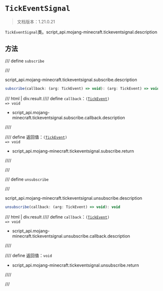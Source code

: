# `TickEventSignal`

> 文档版本：1.21.0.21

`TickEventSignal`类。script_api.mojang-minecraft.tickeventsignal.description

## 方法

/// define
`subscribe`


///

script_api.mojang-minecraft.tickeventsignal.subscribe.description

```js
subscribe(callback: (arg: TickEvent) => void): (arg: TickEvent) => void
```

/// html | div.result
//// define
`callback`：<code>(<a href="../tickevent/">TickEvent</a>) =&gt; void</code>

- script_api.mojang-minecraft.tickeventsignal.subscribe.callback.description


////

//// define
返回值：<code>(<a href="../tickevent/">TickEvent</a>) =&gt; void</code>

- script_api.mojang-minecraft.tickeventsignal.subscribe.return


////

///


/// define
`unsubscribe`


///

script_api.mojang-minecraft.tickeventsignal.unsubscribe.description

```js
unsubscribe(callback: (arg: TickEvent) => void): void
```

/// html | div.result
//// define
`callback`：<code>(<a href="../tickevent/">TickEvent</a>) =&gt; void</code>

- script_api.mojang-minecraft.tickeventsignal.unsubscribe.callback.description


////

//// define
返回值：`void`

- script_api.mojang-minecraft.tickeventsignal.unsubscribe.return


////

///

